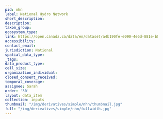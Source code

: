 ```yaml
---
pid: nhn
label: National Hydro Network
short_description: 
description: 
taxon_group: 
ecosystem_type: 
link: https://open.canada.ca/data/en/dataset/a4b190fe-e090-4e6d-881e-b87956c07977
accessibility: 
contact_email: 
jurisdiction: National
spatial_data_type: 
_tags: 
data_product_type: 
cell_size: 
organization_individual: 
closed_consent_received: 
temporal_coverage: 
assignee: Sarah
order: '30'
layout: data_item
collection: inputs
thumbnail: "/img/derivatives/simple/nhn/thumbnail.jpg"
full: "/img/derivatives/simple/nhn/fullwidth.jpg"
---
```

